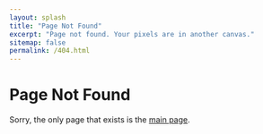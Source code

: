 ```yaml
---
layout: splash
title: "Page Not Found"
excerpt: "Page not found. Your pixels are in another canvas."
sitemap: false
permalink: /404.html
---
```


# Page Not Found 

Sorry, the only page that exists is the [main page](/itsc2020-workshop/).

<!--<script>
  var GOOG_FIXURL_LANG = 'en';
  var GOOG_FIXURL_SITE = '{{ site.url }}'
</script>
<script src="https://linkhelp.clients.google.com/tbproxy/lh/wm/fixurl.js">
</script>-->
